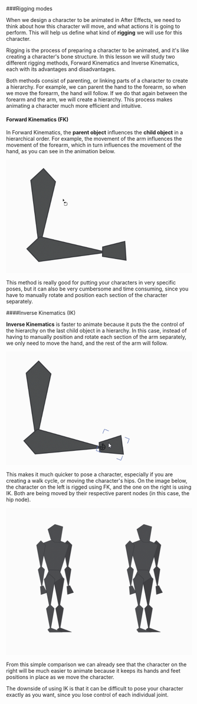###Rigging modes

When we design a character to be animated in After Effects, we need to think about how this character will move, and what actions it is going to perform. This will help us define what kind of **rigging** we will use for this character.

Rigging is the process of preparing a character to be animated, and it's like creating a character's bone structure. In this lesson we will study two different rigging methods, Forward Kinematics and Inverse Kinematics, each with its advantages and disadvantages.

Both methods consist of parenting, or linking parts of a character to create a hierarchy. For example, we can parent the hand to the forearm, so when we move the forearm, the hand will follow. If we do that again between the forearm and the arm, we will create a hierarchy. This process makes animating a character much more efficient and intuitive.

#### Forward Kinematics (FK)

In Forward Kinematics, the **parent object** influences the **child object** in a hierarchical order. For example, the movement of the arm influences the movement of the forearm, which in turn influences the movement of the hand, as you can see in the animation below.

![](/assets/unit3/FK.gif)

This method is really good for putting your characters in very specific poses, but it can also be very cumbersome and time consuming, since you have to manually rotate and position each section of the character separately.

####Inverse Kinematics (IK)

**Inverse Kinematics** is faster to animate because it puts the the control of the hierarchy on the last child object in a hierarchy. In this case, instead of having to manually position and rotate each section of the arm separately, we only need to move the hand, and the rest of the arm will follow.

![](/assets/unit3/IK.gif)
 
This makes it much quicker to pose a character, especially if you are creating a walk cycle, or moving the character's hips. On the image below, the character on the left is rigged using FK, and the one on the right is using IK. Both are being moved by their respective parent nodes (in this case, the hip node).

![](/assets/unit3/char_compare.gif)

From this simple comparison we can already see that the character on the right will be much easier to animate because it keeps its hands and feet positions in place as we move the character.

The downside of using IK is that it can be difficult to pose your character exactly as you want, since you lose control of each individual joint.


